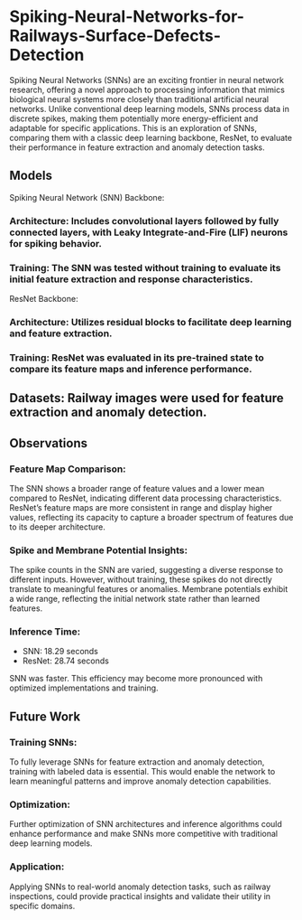 # Spiking-Neural-Networks-for-Railways-Surface-Defects-Detection

Spiking Neural Networks (SNNs) are an exciting frontier in neural network research, offering a novel approach to processing information that mimics biological neural systems more closely than traditional artificial neural networks. Unlike conventional deep learning models, SNNs process data in discrete spikes, making them potentially more energy-efficient and adaptable for specific applications. This is an exploration of SNNs, comparing them with a classic deep learning backbone, ResNet, to evaluate their performance in feature extraction and anomaly detection tasks.

## Models
Spiking Neural Network (SNN) Backbone:

### Architecture: Includes convolutional layers followed by fully connected layers, with Leaky Integrate-and-Fire (LIF) neurons for spiking behavior.
### Training: The SNN was tested without training to evaluate its initial feature extraction and response characteristics.
ResNet Backbone:

### Architecture: Utilizes residual blocks to facilitate deep learning and feature extraction.
### Training: ResNet was evaluated in its pre-trained state to compare its feature maps and inference performance.

## Datasets: Railway images were used for feature extraction and anomaly detection.

## Observations
### Feature Map Comparison:

The SNN shows a broader range of feature values and a lower mean compared to ResNet, indicating different data processing characteristics.
ResNet’s feature maps are more consistent in range and display higher values, reflecting its capacity to capture a broader spectrum of features due to its deeper architecture.
### Spike and Membrane Potential Insights:

The spike counts in the SNN are varied, suggesting a diverse response to different inputs. However, without training, these spikes do not directly translate to meaningful features or anomalies.
Membrane potentials exhibit a wide range, reflecting the initial network state rather than learned features.
### Inference Time:
- SNN: 18.29 seconds
- ResNet: 28.74 seconds

SNN was faster. This efficiency may become more pronounced with optimized implementations and training.
## Future Work
### Training SNNs:

To fully leverage SNNs for feature extraction and anomaly detection, training with labeled data is essential. This would enable the network to learn meaningful patterns and improve anomaly detection capabilities.
### Optimization:

Further optimization of SNN architectures and inference algorithms could enhance performance and make SNNs more competitive with traditional deep learning models.
### Application:

Applying SNNs to real-world anomaly detection tasks, such as railway inspections, could provide practical insights and validate their utility in specific domains.

